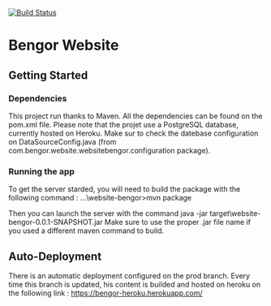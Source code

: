 [![Build Status](https://travis-ci.com/bgorszczyk/website-bengor.svg?branch=prod)](https://travis-ci.com/bgorszczyk/website-bengor)

# Bengor Website

## Getting Started


### Dependencies
This project run thanks to Maven. All the dependencies can be found on the pom.xml file.
Please note that the projet use a PostgreSQL database, currently hosted on Heroku. Make sur to check the datebase configuration on DataSourceConfig.java (from com.bengor.website.websitebengor.configuration package).

### Running the app
To get the server starded, you will need to build the package with the following command :
...\website-bengor>mvn package

Then you can launch the server with the command 
java -jar target\website-bengor-0.0.1-SNAPSHOT.jar
Make sure to use the proper .jar file name if you used a different maven command to build. 

## Auto-Deployment
There is an automatic deployment configured on the prod branch. Every time this branch is updated, his content is builded and hosted on heroku on the following link :
https://bengor-heroku.herokuapp.com/
